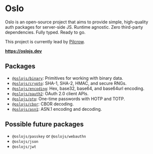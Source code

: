 # Oslo

Oslo is an open-source project that aims to provide simple, high-quality auth packages for server-side JS. Runtime agnostic. Zero third-party dependencies. Fully typed. Ready to go.

This project is currently lead by [Pilcrow](https://github.com/pilcrowOnPaper).

**https://oslojs.dev**

## Packages

- [`@oslojs/binary`](https://github.com/oslo-project/binary): Primitives for working with binary data.
- [`@oslojs/crypto`](https://github.com/oslo-project/crypto): SHA-1, SHA-2, HMAC, and secure RNGs.
- [`@oslojs/encoding`](https://github.com/oslo-project/encoding): Hex, base32, base64, and base64url encoding.
- [`@oslojs/oauth2`](https://github.com/oslo-project/oauth2): OAuth 2.0 client APIs.
- [`@oslojs/otp`](https://github.com/oslo-project/otp): One-time passwords with HOTP and TOTP.
- [`@oslojs/cbor`](https://github.com/oslo-project/cbor): CBOR decoding.
- [`@oslojs/asn1`](https://github.com/oslo-project/asn1): ASN.1 encoding and decoding.

## Possible future packages

- `@oslojs/passkey` or `@oslojs/webauthn`
- `@oslojs/json`
- `@oslojs/jwt`
